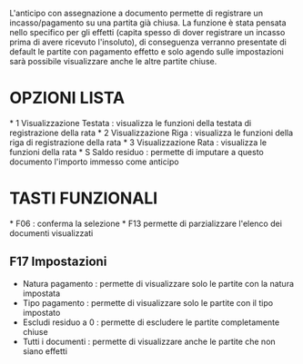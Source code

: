 L'anticipo con assegnazione a documento permette di registrare un incasso/pagamento su una partita già chiusa. La funzione è stata pensata nello specifico per gli effetti (capita spesso di dover registrare un incasso prima di avere ricevuto l'insoluto), di conseguenza verranno presentate di default le partite con pagamento effetto e solo agendo sulle impostazioni sarà possibile visualizzare anche le altre partite chiuse.

# OPZIONI LISTA
\* 1 Visualizzazione Testata :  visualizza le funzioni della testata di registrazione della rata
 \* 2 Visualizzazione Riga :  visualizza le funzioni della riga di registrazione della rata
 \* 3 Visualizzazione Rata :  visualizza le funzioni della rata
 \* S Saldo residuo :  permette di imputare a questo documento l'importo immesso come anticipo

# TASTI FUNZIONALI
 \* F06 :  conferma la selezione
 \* F13 permette di parzializzare l'elenco dei documenti visualizzati

## F17 Impostazioni


- Natura pagamento :  permette di visualizzare solo le partite con la natura impostata
- Tipo pagamento :  permette di visualizzare solo le partite con il tipo impostato
- Escludi residuo a 0 :  permette di escludere le partite completamente chiuse
- Tutti i documenti :  permette di visualizzare anche le partite che non siano effetti


